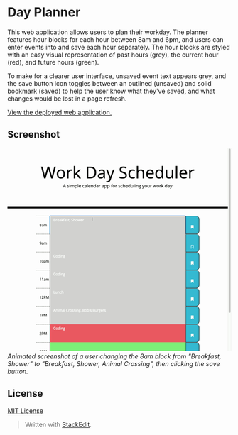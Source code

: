 # Day Planner
This web application allows users to plan their workday. The planner features hour blocks for each hour between 8am and 6pm, and users can enter events into and save each hour separately. The hour blocks are styled with an easy visual representation of past hours (grey), the current hour (red), and future hours (green).

To make for a clearer user interface, unsaved event text appears grey, and the save button icon toggles between an outlined (unsaved) and solid bookmark (saved) to help the user know what they've saved, and what changes would be lost in a page refresh.


[View the deployed web application.](https://dandandanoneil.github.io/day-planner/index.html)

## Screenshot
![Day Planner screenshot](images/day-planner.gif)
<br>
*Animated screenshot of a user changing the 8am block from "Breakfast, Shower" to "Breakfast, Shower, Animal Crossing", then clicking the save button.*

## License
[MIT License](http://opensource.org/licenses/mit-license.php)

> Written with [StackEdit](https://stackedit.io/).
